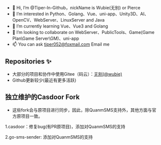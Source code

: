 - 👋 Hi, I’m @Tiper-In-Github，nickName is Wubie(无别) or Pierce
- 👀 I’m interested in Python、Golang、Vue、uni-app、Unity3D、AI、OpenCV、WebServer、LinuxServer and Java
- 🌱 I’m currently learning Vue、Vue3 and Golang
- 💞️ I’m looking to collaborate on WebServer、PublicTools、Game(Game Plan\Game Server\GM)、uni-app
- 📫 You can ask tiper052@foxmail.com Email me
## Repositories ✨
- 大部分的项目和协作中使用Gitee（码云）：[无别(@wubie)](https://gitee.com/wubie)</a>
- Github更新较少(最近有更多活跃)


## 独立维护的Casdoor Fork
- 这些fork会与原项目进行同步，因此，除QuanmSMS支持外，其他方面与官方原项目一致。

1.casdoor：修复bug(有PR原项目)，添加对QuanmSMS的支持

2.go-sms-sender: 添加对QuanmSMS的支持

